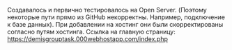 Создавалось и первично тестировалось на Open Server. (Поэтому некоторые пути прямо из GitHub некорректны. Например, подключение к базе данных). 
При добавлении на хостинг они были скорректированы согласно путям хостинга.
Ссылка на главную страницу: https://demisgrouptask.000webhostapp.com/index.php
